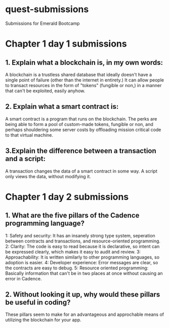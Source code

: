 # quest-submissions
Submissions for Emerald Bootcamp

# Chapter 1 day 1 submissions

## 1. Explain what a blockchain is, in my own words:

A blockchain is a trustless shared database that ideally doesn't have a single point of failure (other than the internet in entirety.) It can allow people to transact resources in the form of "tokens" (fungible or non,) in a manner that can't be exploited, easily anyhow.

## 2. Explain what a smart contract is:

A smart contract is a program that runs on the blockchain. The perks are being able to form a pool of custom-made tokens, fungible or non, and perhaps shouldering some server costs by offloading mission critical code to that virtual machine.

## 3.Explain the difference between a transaction and a script:

A transaction changes the data of a smart contract in some way. A script only views the data, without modifying it.

# Chapter 1 day 2 submissions

## 1. What are the five pillars of the Cadence programming language?

1: Safety and security: It has an insanely strong type system, seperation between contracts and transactions, and resource-oriented programming.
2: Clarity: The code is easy to read because it is declarative, so intent can be expressed clearly, which makes it easy to audit and review.
3: Approachability: It is written similarly to other programming languages, so adoption is easier.
4: Developer experience: Error messages are clear, so the contracts are easy to debug.
5: Resource oriented programming: Basically information that can't be in two places at once without causing an error in Cadence.

## 2. Without looking it up, why would these pillars be useful in coding?

These pillars seem to make for an advantageous and approchable means of utilizing the blockchain for your app.
